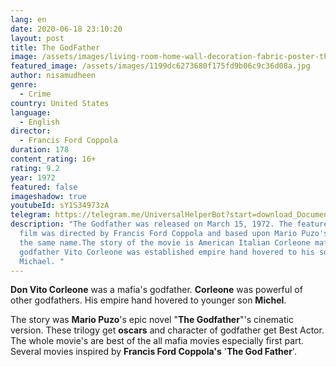 ```yaml
---
lang: en
date: 2020-06-18 23:10:20
layout: post
title: The GodFather
image: /assets/images/living-room-home-wall-decoration-fabric-poster-the-godfather-movies-vito-corleone.jpg_q50.jpg
featured_image: /assets/images/1199dc6273680f175fd9b06c9c36d08a.jpg
author: nisamudheen
genre:
  - Crime
country: United States
language:
  - English
director:
  - Francis Ford Coppola
duration: 178
content_rating: 16+
rating: 9.2
year: 1972
featured: false
imageshadow: true
youtubeId: sY1S34973zA
telegram: https://telegram.me/UniversalHelperBot?start=download_Document_467
description: "The Godfather was released on March 15, 1972. The feature-length
  film was directed by Francis Ford Coppola and based upon Mario Puzo's novel of
  the same name.The story of the movie is American Italian Corleone mafia.The
  godfather Vito Corleone was established empire hand hovered to his son
  Michael. "
---
```

**Don Vito Corleone** was a mafia's godfather. **Corleone** was powerful of other godfathers. His empire hand hovered to younger son **Michel**.

The story was **Mario Puzo**'s epic novel "**The Godfather**"'s cinematic version. These trilogy get **oscars** and character of godfather get Best Actor. The whole movie's are best of the all mafia movies especially first part. Several movies inspired by **Francis Ford Coppola's** '**The God Father**'.
